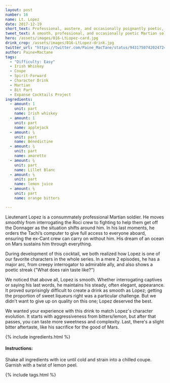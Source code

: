 ```yaml
---
layout: post
number: 16
name: Lt. Lopez
date: 2017-12-19
short_text: Professional, austere, and occasionally poignantly poetic, he humanizes the Martian cause. 
tweet_text: A smooth, professional, and occasionally poetic Martian soldier who goes from interrogator to ally.
hero: /assets/images/016-LtLopez-card.jpg
drink_crop: /assets/images/016-LtLopez-drink.jpg
twitter_url: "https://twitter.com/Paine_MacTane/status/943175074202472448"
author: Paine×Mactane
tags: 
  - "Difficulty: Easy"
  - Irish Whiskey
  - Coupe
  - Spirit-Forward
  - Character Drink
  - Martian
  - Bit Part
  - Expanse Cocktails Project
ingredients:
  - amount: 1
    unit: part
    name: Irish whiskey
  - amount: 1
    unit: part
    name: applejack
  - amount: ¼
    unit: part
    name: Bénédictine
  - amount: ¼
    unit: part
    name: amaretto
  - amount: ¼
    unit: part
    name: Lillet Blanc
  - amount: ⅛
    unit: part
    name: lemon juice
  - amount: ⅛
    unit: part
    name: orange bitters

---
```


Lieutenant Lopez is a consummately professional Martian soldier. He moves smoothly from interrogating the Roci crew to  fighting to help them get off the Donnager as the situation shifts around him. In his last moments, he orders the Tachi’s computer to give full access to everyone aboard, ensuring the ex-Cant crew can carry on without him. His dream of an ocean on Mars sustains him through everything.

During development of this cocktail, we both realized how Lopez is one of our favorite characters in the whole series. In a mere 2 episodes, he has a major arc, from creepy interrogator to admirable ally, and also shows a poetic streak ("What does rain taste like?")

We noticed that above all, Lopez is smooth. Whether interrogating captives or saying his last words, he maintains his steady, often elegant, appearance. It proved surprisingly difficult to create a drink as smooth as Lopez; getting the proportion of sweet liqueurs right was a particular challenge. But we didn't want to give up on quality on this one; Lopez deserved the best.

We wanted your experience with this drink to match Lopez's character evolution. It starts with aggressiveness from bitters/lemon, but after that passes, you can taste more sweetness and complexity. Last, there's a slight bitter aftertaste, like his sacrifice for the good of Mars.

{% include ingredients.html %}

#### Instructions:

Shake all ingredients with ice until cold and strain into a chilled coupe. Garnish with a twist of lemon peel.

{% include tags.html %}
